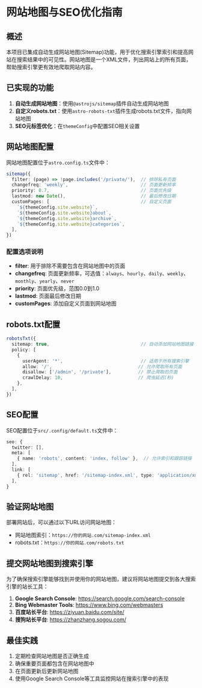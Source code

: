 # 网站地图与SEO优化指南

## 概述

本项目已集成自动生成网站地图(Sitemap)功能，用于优化搜索引擎索引和提高网站在搜索结果中的可见性。网站地图是一个XML文件，列出网站上的所有页面，帮助搜索引擎更有效地爬取网站内容。

## 已实现的功能

1. **自动生成网站地图**：使用`@astrojs/sitemap`插件自动生成网站地图
2. **自定义robots.txt**：使用`astro-robots-txt`插件生成robots.txt文件，指向网站地图
3. **SEO元标签优化**：在`themeConfig`中配置SEO相关设置

## 网站地图配置

网站地图配置位于`astro.config.ts`文件中：

```typescript
sitemap({
  filter: (page) => !page.includes('/private/'),  // 排除私有页面
  changefreq: 'weekly',                           // 页面更新频率
  priority: 0.7,                                  // 页面优先级
  lastmod: new Date(),                            // 最后修改日期
  customPages: [                                  // 自定义页面
    `${themeConfig.site.website}`,
    `${themeConfig.site.website}about`,
    `${themeConfig.site.website}archive`,
    `${themeConfig.site.website}categories`,
  ],
})
```

### 配置选项说明

- **filter**: 用于排除不需要包含在网站地图中的页面
- **changefreq**: 页面更新频率，可选值：`always`、`hourly`、`daily`、`weekly`、`monthly`、`yearly`、`never`
- **priority**: 页面优先级，范围0.0到1.0
- **lastmod**: 页面最后修改日期
- **customPages**: 添加自定义页面到网站地图

## robots.txt配置

```typescript
robotsTxt({
  sitemap: true,                                  // 自动添加网站地图链接
  policy: [
    {
      userAgent: '*',                             // 适用于所有搜索引擎
      allow: '/',                                // 允许爬取所有页面
      disallow: ['/admin', '/private'],          // 禁止爬取的页面
      crawlDelay: 10,                            // 爬虫延迟(秒)
    },
  ],
})
```

## SEO配置

SEO配置位于`src/.config/default.ts`文件中：

```typescript
seo: {
  twitter: [],
  meta: [
    { name: 'robots', content: 'index, follow' },  // 允许索引和跟踪链接
  ],
  link: [
    { rel: 'sitemap', href: '/sitemap-index.xml', type: 'application/xml' },  // 网站地图链接
  ],
}
```

## 验证网站地图

部署网站后，可以通过以下URL访问网站地图：

- 网站地图索引：`https://你的网站.com/sitemap-index.xml`
- robots.txt：`https://你的网站.com/robots.txt`

## 提交网站地图到搜索引擎

为了确保搜索引擎能够找到并使用你的网站地图，建议将网站地图提交到各大搜索引擎的站长工具：

1. **Google Search Console**: https://search.google.com/search-console
2. **Bing Webmaster Tools**: https://www.bing.com/webmasters
3. **百度站长平台**: https://ziyuan.baidu.com/site/
4. **搜狗站长平台**: https://zhanzhang.sogou.com/

## 最佳实践

1. 定期检查网站地图是否正确生成
2. 确保重要页面都包含在网站地图中
3. 在页面更新后更新网站地图
4. 使用Google Search Console等工具监控网站在搜索引擎中的表现